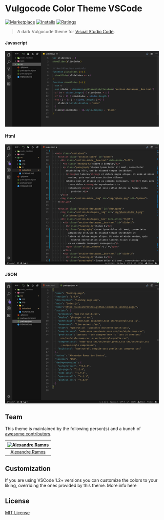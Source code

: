 # Vulgocode Color Theme VSCode

[![Marketplace](https://vsmarketplacebadge.apphb.com/version/alexandreramos.vulgocode-color-theme.svg)](https://marketplace.visualstudio.com/items/akamud.vscode-theme-onedark) [![Installs](https://vsmarketplacebadge.apphb.com/installs-short/alexandreramos.vulgocode-color-theme.svg)](https://marketplace.visualstudio.com/items/akamud.vscode-theme-onedark) [![Ratings](https://vsmarketplacebadge.apphb.com/rating-short/alexandreramos.vulgocode-color-theme.svg)](https://marketplace.visualstudio.com/items/akamud.vscode-theme-onedark)

> A dark Vulgocode theme for [Visual Studio Code](http://code.visualstudio.com).

#### Javascript

![Screenshot](https://raw.githubusercontent.com/AlexandreRStos/vulgocode-theme-vscode/master/javascript.png)

#### Html

![Screenshot](https://raw.githubusercontent.com/AlexandreRStos/vulgocode-theme-vscode/master/html.png)

#### JSON

![Screenshot](https://raw.githubusercontent.com/AlexandreRStos/vulgocode-theme-vscode/master/JSON.png)

## Team

This theme is maintained by the following person(s) and a bunch of [awesome contributors](https://github.com/AlexandreRStos/vulgocode-theme-vscode/graphs/contributors).

| [![Alexandre Ramos](https://avatars3.githubusercontent.com/u/34720135?s=70&v=4)](https://github.com/alexandrerstos) |
| :-----------------------------------------------------------------------------------------------------------------: |
|                                [Alexandre Ramos](https://github.com/alexandrerstos)                                 |

## Customization

If you are using VSCode 1.2+ versions you can customize the colors to your liking, overriding the ones provided by this theme. More info here

## License

[MIT License](./LICENSE)
